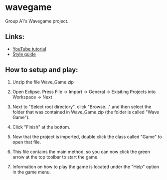 # wavegame
Group A1's Wavegame project.

## Links:

- [YouTube tutorial](https://www.youtube.com/watch?v=1gir2R7G9ws)
- [Style guide](https://google.github.io/styleguide/javaguide.html)

## How to setup and play:

1. Unzip the file Wave\_Game.zip

2. Open Eclipse. Press File -> Import -> General -> Exisiting Projects into Workspace -> Next

3. Next to "Select root directory", click "Browse..." and then select the folder that was contained in Wave\_Game.zip (the folder is called "Wave Game").

4. Click "Finish" at the bottom.

5. Now that the project is imported, double click the class called "Game" to open that file.

6. This file contains the main method, so you can now click the green arrow at the top toolbar to start the game.

7. Information on how to play the game is located under the "Help" option in the game menu.

